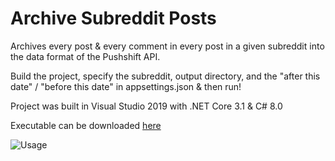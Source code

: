 # Archive Subreddit Posts

Archives every post & every comment in every post in a given subreddit into the data format of the Pushshift API.

Build the project, specify the subreddit, output directory, and the "after this date" / "before this date" in appsettings.json & then run!

Project was built in Visual Studio 2019 with .NET Core 3.1 & C# 8.0

Executable can be downloaded [here](https://drive.google.com/file/d/18IRVrxBASVRp0-izXXKXLQce77D2Lv34/view?usp=sharing)

![Usage](https://i.imgur.com/2f00uLc.png)
